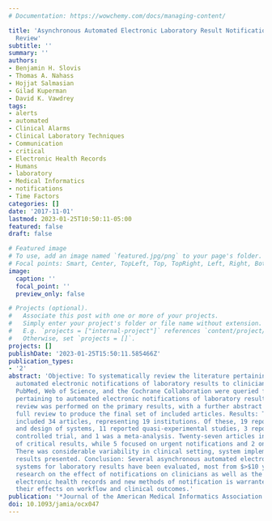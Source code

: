 ```yaml
---
# Documentation: https://wowchemy.com/docs/managing-content/

title: 'Asynchronous Automated Electronic Laboratory Result Notifications: A Systematic
  Review'
subtitle: ''
summary: ''
authors:
- Benjamin H. Slovis
- Thomas A. Nahass
- Hojjat Salmasian
- Gilad Kuperman
- David K. Vawdrey
tags:
- alerts
- automated
- Clinical Alarms
- Clinical Laboratory Techniques
- Communication
- critical
- Electronic Health Records
- Humans
- laboratory
- Medical Informatics
- notifications
- Time Factors
categories: []
date: '2017-11-01'
lastmod: 2023-01-25T10:50:11-05:00
featured: false
draft: false

# Featured image
# To use, add an image named `featured.jpg/png` to your page's folder.
# Focal points: Smart, Center, TopLeft, Top, TopRight, Left, Right, BottomLeft, Bottom, BottomRight.
image:
  caption: ''
  focal_point: ''
  preview_only: false

# Projects (optional).
#   Associate this post with one or more of your projects.
#   Simply enter your project's folder or file name without extension.
#   E.g. `projects = ["internal-project"]` references `content/project/deep-learning/index.md`.
#   Otherwise, set `projects = []`.
projects: []
publishDate: '2023-01-25T15:50:11.585466Z'
publication_types:
- '2'
abstract: 'Objective: To systematically review the literature pertaining to asynchronous
  automated electronic notifications of laboratory results to clinicians. Methods:
  PubMed, Web of Science, and the Cochrane Collaboration were queried for studies
  pertaining to automated electronic notifications of laboratory results. A title
  review was performed on the primary results, with a further abstract review and
  full review to produce the final set of included articles. Results: The full review
  included 34 articles, representing 19 institutions. Of these, 19 reported implementation
  and design of systems, 11 reported quasi-experimental studies, 3 reported a randomized
  controlled trial, and 1 was a meta-analysis. Twenty-seven articles included alerts
  of critical results, while 5 focused on urgent notifications and 2 on elective notifications.
  There was considerable variability in clinical setting, system implementation, and
  results presented. Conclusion: Several asynchronous automated electronic notification
  systems for laboratory results have been evaluated, most from $>$10 years ago. Further
  research on the effect of notifications on clinicians as well as the use of modern
  electronic health records and new methods of notification is warranted to determine
  their effects on workflow and clinical outcomes.'
publication: '*Journal of the American Medical Informatics Association: JAMIA*'
doi: 10.1093/jamia/ocx047
---
```

